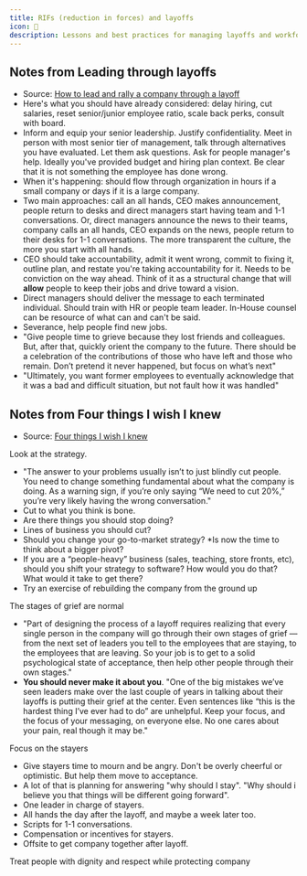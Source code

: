 ```yaml
---
title: RIFs (reduction in forces) and layoffs
icon: 🚨
description: Lessons and best practices for managing layoffs and workforce reductions
---
```


## Notes from Leading through layoffs

* Source: [How to lead and rally a company through a layoff](https://review.firstround.com/how-to-lead-and-rally-a-company-through-a-layoff/)
* Here's what you should have already considered: delay hiring, cut salaries, reset senior/junior employee ratio, scale back perks, consult with board.
* Inform and equip your senior leadership. Justify confidentiality. Meet in person with most senior tier of management, talk through alternatives you have evaluated. Let them ask questions. Ask for people manager's help. Ideally you've provided budget and hiring plan context. Be clear that it is not something the employee has done wrong.
* When it's happening: should flow through organization in hours if a small company or days if it is a large company.
* Two main approaches: call an all hands, CEO makes announcement, people return to desks and direct managers start having team and 1-1 conversations. Or, direct managers announce the news to their teams, company calls an all hands, CEO expands on the news, people return to their desks for 1-1 conversations. The more transparent the culture, the more you start with all hands.
* CEO should take accountability, admit it went wrong, commit to fixing it, outline plan, and restate you're taking accountability for it. Needs to be conviction on the way ahead. Think of it as a structural change that will **allow** people to keep their jobs and drive toward a vision.
* Direct managers should deliver the message to each terminated individual. Should train with HR or people team leader. In-House counsel can be resource of what can and can't be said.
* Severance, help people find new jobs.
* "Give people time to grieve because they lost friends and colleagues. But, after that, quickly orient the company to the future. There should be a celebration of the contributions of those who have left and those who remain. Don’t pretend it never happened, but focus on what’s next"
* "Ultimately, you want former employees to eventually acknowledge that it was a bad and difficult situation, but not fault how it was handled"

## Notes from Four things I wish I knew

* Source: [Four things I wish I knew](https://mollyg.substack.com/p/layoffs)

Look at the strategy.

* "The answer to your problems usually isn’t to just blindly cut people. You need to change something fundamental about what the company is doing. As a warning sign, if you’re only saying “We need to cut 20%,” you’re very likely having the wrong conversation."
* Cut to what you think is bone.
* Are there things you should stop doing? 
* Lines of business you should cut? 
* Should you change your go-to-market strategy? 
*Is now the time to think about a bigger pivot?
* If you are a “people-heavy” business (sales, teaching, store fronts, etc), should you shift your strategy to software? How would you do that? What would it take to get there?
* Try an exercise of rebuilding the company from the ground up

The stages of grief are normal

* "Part of designing the process of a layoff requires realizing that every single person in the company will go through their own stages of grief — from the next set of leaders you tell to the employees that are staying, to the employees that are leaving. So your job is to get to a solid psychological state of acceptance, then help other people through their own stages."
* **You should never make it about you**. "One of the big mistakes we’ve seen leaders make over the last couple of years in talking about their layoffs is putting their grief at the center. Even sentences like “this is the hardest thing I’ve ever had to do” are unhelpful. Keep your focus, and the focus of your messaging, on everyone else. No one cares about your pain, real though it may be."

Focus on the stayers

* Give stayers time to mourn and be angry. Don't be overly cheerful or optimistic. But help them move to acceptance.
* A lot of that is planning for answering "why should I stay". "Why should i believe you that things will be different going forward".
* One leader in charge of stayers.
* All hands the day after the layoff, and maybe a week later too.
* Scripts for 1-1 conversations.
* Compensation or incentives for stayers.
* Offsite to get company together after layoff.

Treat people with dignity and respect while protecting company


